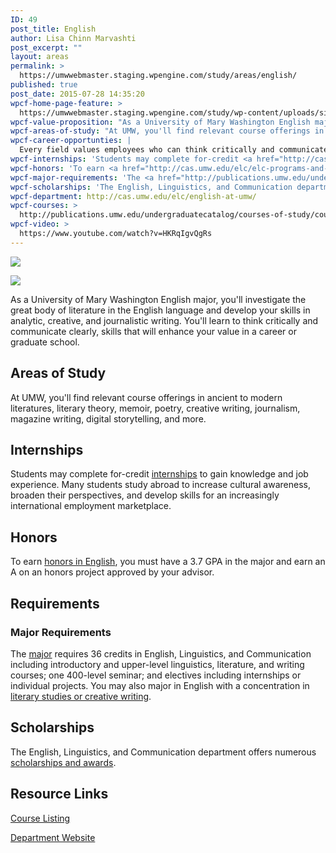 ```yaml
---
ID: 49
post_title: English
author: Lisa Chinn Marvashti
post_excerpt: ""
layout: areas
permalink: >
  https://umwwebmaster.staging.wpengine.com/study/areas/english/
published: true
post_date: 2015-07-28 14:35:20
wpcf-home-page-feature: >
  https://umwwebmaster.staging.wpengine.com/study/wp-content/uploads/sites/5/2015/07/Sr-seminar-9e.jpg
wpcf-value-proposition: "As a University of Mary Washington English major, you'll investigate the great body of literature in the English language and develop your skills in analytic, creative, and journalistic writing. You'll learn to think critically and communicate clearly, skills that will enhance your value in a career or graduate school."
wpcf-areas-of-study: "At UMW, you'll find relevant course offerings in ancient to modern literatures, literary theory, memoir, poetry, creative writing, journalism, magazine writing, digital storytelling, and more."
wpcf-career-opportunties: |
  Every field values employees who can think critically and communicate clearly. Recent UMW graduates with English majors report <a href="http://cas.umw.edu/elc/careers/career-preparation/">employment</a> in business, media, schools, government, and NGOs. They're writers, editors, public relations specialists, teachers, IT professionals, lawyers, counselors, community organizers, business owners, and more.
wpcf-internships: 'Students may complete for-credit <a href="http://cas.umw.edu/elc/careers/career-preparation/making-yourself-employable/internships/">internships</a> to gain knowledge and job experience. Many students study abroad to increase cultural awareness, broaden their perspectives, and develop skills for an increasingly international employment marketplace.'
wpcf-honors: 'To earn <a href="http://cas.umw.edu/elc/elc-programs-and-related-information/honors/">honors in English</a>, you must have a 3.7 GPA in the major and earn an A on an honors project approved by your advisor.'
wpcf-major-requirements: 'The <a href="http://publications.umw.edu/undergraduatecatalog/courses-of-study/majors/engl/">major</a> requires 36 credits in English, Linguistics, and Communication including introductory and upper-level linguistics, literature, and writing courses; one 400-level seminar; and electives including internships or individual projects. You may also major in English with a concentration in <a href="http://cas.umw.edu/elc/english-at-umw/requirements-for-the-english-major/">literary studies or creative writing</a>.'
wpcf-scholarships: 'The English, Linguistics, and Communication department offers numerous <a href="http://cas.umw.edu/elc/scholarships-and-prizes/">scholarships and awards</a>.'
wpcf-department: http://cas.umw.edu/elc/english-at-umw/
wpcf-courses: >
  http://publications.umw.edu/undergraduatecatalog/courses-of-study/course-descriptions/engl/
wpcf-video: >
  https://www.youtube.com/watch?v=HKRqIgvQgRs
---
```


<!-- Types Custom Fields: -->
[![](https://umwwebmaster.staging.wpengine.com/study/wp-content/uploads/sites/5/2015/07/Sr-seminar-9e.jpg)](https://umwwebmaster.staging.wpengine.com/study/wp-content/uploads/sites/5/2015/07/Sr-seminar-9e.jpg)
<!-- End home-page-feature -->

<!-- video -->
[![](https://i.ytimg.com/vi/HKRqIgvQgRs/hqdefault.jpg)](https://www.youtube.com/watch?v=HKRqIgvQgRs)
<!-- End video -->

<!-- value-proposition -->
As a University of Mary Washington English major, you'll investigate the great body of literature in the English language and develop your skills in analytic, creative, and journalistic writing. You'll learn to think critically and communicate clearly, skills that will enhance your value in a career or graduate school.
<!-- End value-proposition -->

<!-- areas-of-study -->
## Areas of Study
At UMW, you'll find relevant course offerings in ancient to modern literatures, literary theory, memoir, poetry, creative writing, journalism, magazine writing, digital storytelling, and more.
<!-- End areas-of-study -->

<!-- internships -->
## Internships
Students may complete for-credit [internships](http://cas.umw.edu/elc/careers/career-preparation/making-yourself-employable/internships/) to gain knowledge and job experience. Many students study abroad to increase cultural awareness, broaden their perspectives, and develop skills for an increasingly international employment marketplace.
<!-- End internships -->

<!-- honors -->
## Honors
To earn [honors in English](http://cas.umw.edu/elc/elc-programs-and-related-information/honors/), you must have a 3.7 GPA in the major and earn an A on an honors project approved by your advisor.
<!-- End honors -->

<!-- requirements -->
## Requirements

<!-- major-requirements -->
### Major Requirements
The [major](http://publications.umw.edu/undergraduatecatalog/courses-of-study/majors/engl/) requires 36 credits in English, Linguistics, and Communication including introductory and upper-level linguistics, literature, and writing courses; one 400-level seminar; and electives including internships or individual projects. You may also major in English with a concentration in [literary studies or creative writing](http://cas.umw.edu/elc/english-at-umw/requirements-for-the-english-major/).
<!-- End major-requirements -->

<!-- End requirements -->

<!-- scholarships -->
## Scholarships
The English, Linguistics, and Communication department offers numerous [scholarships and awards](http://cas.umw.edu/elc/scholarships-and-prizes/).
<!-- End scholarships -->

<!-- resource-links -->
## Resource Links

<!-- courses -->
[Course Listing](http://publications.umw.edu/undergraduatecatalog/courses-of-study/course-descriptions/engl/)

<!-- End courses -->


<!-- department -->
[Department Website](http://cas.umw.edu/elc/english-at-umw/)

<!-- End department -->

<!-- End resource-links -->

<!-- End Types Custom Fields -->